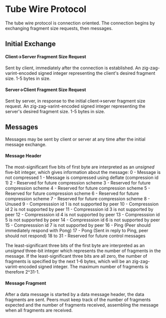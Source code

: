 # Tube Wire Protocol

The tube wire protocol is connection oriented. The connection begins
by exchanging fragment size requests, then messages.

## Initial Exchange

#### Client->Server Fragment Size Request
Sent by client, immediately after the connection is established.
An zig-zag-varint-encoded signed integer representing the client's desired
fragment size. 1-5 bytes in size.

#### Server->Client Fragment Size Request
Sent by server, in response to the initial client->server fragment size
request. An zig-zag-varint-encoded signed integer representing the server's desired
fragment size. 1-5 bytes in size.

## Messages
Messages may be sent by client or server at any time after the initial
message exchange.

#### Message Header
The most-significant five bits of first byte are interpreted as an
*unsigned* five-bit integer, which gives information about the
message:
0 - Message is not compressed
1 - Message is compressed using deflate (compression id 1)
2 - Reserved for future compression scheme
3 - Reserved for future compression scheme
4 - Reserved for future compression scheme
5 - Reserved for future compression scheme
6 - Reserved for future compression scheme
7 - Reserved for future compression scheme
8 - Unused
9 - Compresssion id 1 is not supported by peer
10 - Compresssion id 2 is not supported by peer
11 - Compresssion id 3 is not supported by peer
12 - Compresssion id 4 is not supported by peer
13 - Compresssion id 5 is not supported by peer
14 - Compresssion id 6 is not supported by peer
15 - Compresssion id 7 is not supported by peer
16 - Ping (Peer should immediately respond with Pong)
17 - Pong (Sent in reply to Ping, peer should not respond)
18 to 31 - Reserved for future control messages

The least-significant three bits of the first byte are interpreted as an
*unsigned* three-bit integer which represents the number of
fragments in the message. If the least-significant three bits are all zero,
the number of fragments is specified by the next 1-6 bytes, which will be
an zig-zag-varint-encoded signed integer. The maximum number of fragments is therefore
2^31-1.

#### Message Fragment
After a data message is started by a data message header, the data fragments
are sent. Peers must keep track of the number of fragments expected and the
number of fragments received, assembling the message when all fragments are
received.
